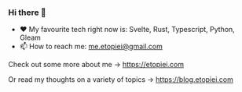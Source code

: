### Hi there 👋

- ❤️ My favourite tech right now is: Svelte, Rust, Typescript, Python, Gleam
- 📫 How to reach me: me.etopiei@gmail.com

Check out some more about me -> https://etopiei.com

Or read my thoughts on a variety of topics -> https://blog.etopiei.com

